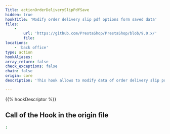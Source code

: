 ```yaml
---
Title: actionOrderDeliverySlipPdfSave
hidden: true
hookTitle: 'Modify order delivery slip pdf options form saved data'
files:
    -
        url: 'https://github.com/PrestaShop/PrestaShop/blob/9.0.x/'
        file: 
locations:
    - 'back office'
type: action
hookAliases: 
array_return: false
check_exceptions: false
chain: false
origin: core
description: 'This hook allows to modify data of order delivery slip pdf options form after it was saved'

---
```


{{% hookDescriptor %}}

## Call of the Hook in the origin file

```php
;
```
